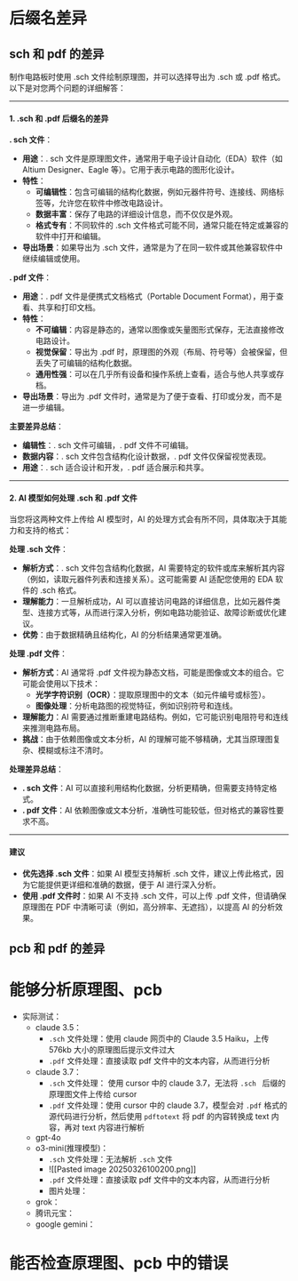 
# 后缀名差异
## sch 和 pdf 的差异

制作电路板时使用 .sch 文件绘制原理图，并可以选择导出为 .sch 或 .pdf 格式。以下是对您两个问题的详细解答：

---

#### 1. .sch 和 .pdf 后缀名的差异

**. sch 文件**：
- **用途**：. sch 文件是原理图文件，通常用于电子设计自动化（EDA）软件（如 Altium Designer、Eagle 等）。它用于表示电路的图形化设计。
- **特性**：
  - **可编辑性**：包含可编辑的结构化数据，例如元器件符号、连接线、网络标签等，允许您在软件中修改电路设计。
  - **数据丰富**：保存了电路的详细设计信息，而不仅仅是外观。
  - **格式专有**：不同软件的 .sch 文件格式可能不同，通常只能在特定或兼容的软件中打开和编辑。
- **导出场景**：如果导出为 .sch 文件，通常是为了在同一软件或其他兼容软件中继续编辑或使用。

**. pdf 文件**：
- **用途**：. pdf 文件是便携式文档格式（Portable Document Format），用于查看、共享和打印文档。
- **特性**：
  - **不可编辑**：内容是静态的，通常以图像或矢量图形式保存，无法直接修改电路设计。
  - **视觉保留**：导出为 .pdf 时，原理图的外观（布局、符号等）会被保留，但丢失了可编辑的结构化数据。
  - **通用性强**：可以在几乎所有设备和操作系统上查看，适合与他人共享或存档。
- **导出场景**：导出为 .pdf 文件时，通常是为了便于查看、打印或分发，而不是进一步编辑。

**主要差异总结**：
- **编辑性**：. sch 文件可编辑，. pdf 文件不可编辑。
- **数据内容**：. sch 文件包含结构化设计数据，. pdf 文件仅保留视觉表现。
- **用途**：. sch 适合设计和开发，. pdf 适合展示和共享。

---

#### 2. AI 模型如何处理 .sch 和 .pdf 文件

当您将这两种文件上传给 AI 模型时，AI 的处理方式会有所不同，具体取决于其能力和支持的格式：

**处理 .sch 文件**：
- **解析方式**：. sch 文件包含结构化数据，AI 需要特定的软件或库来解析其内容（例如，读取元器件列表和连接关系）。这可能需要 AI 适配您使用的 EDA 软件的 .sch 格式。
- **理解能力**：一旦解析成功，AI 可以直接访问电路的详细信息，比如元器件类型、连接方式等，从而进行深入分析，例如电路功能验证、故障诊断或优化建议。
- **优势**：由于数据精确且结构化，AI 的分析结果通常更准确。

**处理 .pdf 文件**：
- **解析方式**：AI 通常将 .pdf 文件视为静态文档，可能是图像或文本的组合。它可能会使用以下技术：
  - **光学字符识别（OCR）**：提取原理图中的文本（如元件编号或标签）。
  - **图像处理**：分析电路图的视觉特征，例如识别符号和连线。
- **理解能力**：AI 需要通过推断重建电路结构。例如，它可能识别电阻符号和连线来推测电路布局。
- **挑战**：由于依赖图像或文本分析，AI 的理解可能不够精确，尤其当原理图复杂、模糊或标注不清时。

**处理差异总结**：
- **. sch 文件**：AI 可以直接利用结构化数据，分析更精确，但需要支持特定格式。
- **. pdf 文件**：AI 依赖图像或文本分析，准确性可能较低，但对格式的兼容性要求不高。

---

#### 建议
- **优先选择 .sch 文件**：如果 AI 模型支持解析 .sch 文件，建议上传此格式，因为它能提供更详细和准确的数据，便于 AI 进行深入分析。
- **使用 .pdf 文件时**：如果 AI 不支持 .sch 文件，可以上传 .pdf 文件，但请确保原理图在 PDF 中清晰可读（例如，高分辨率、无遮挡），以提高 AI 的分析效果。



## pcb 和 pdf 的差异


# 能够分析原理图、pcb
- 实际测试：
	- claude 3.5：
		- `.sch` 文件处理：使用 claude 网页中的 Claude 3.5 Haiku，上传 576kb 大小的原理图后提示文件过大
		- `.pdf` 文件处理：直接读取 pdf 文件中的文本内容，从而进行分析
	- claude 3.7：
		- `.sch` 文件处理： 使用 cursor 中的 claude 3.7，无法将 `.sch ` 后缀的原理图文件上传给 cursor
		- `.pdf` 文件处理：使用 cursor 中的 claude 3.7，模型会对 `.pdf` 格式的源代码进行分析，然后使用 `pdftotext` 将 pdf 的内容转换成 text 内容，再对 text 内容进行解析
	- gpt-4o
	- o3-mini(推理模型)：
		- `.sch` 文件处理：无法解析 `.sch` 文件
		- ![[Pasted image 20250326100200.png]]
		- `.pdf` 文件处理：直接读取 pdf 文件中的文本内容，从而进行分析
		- 图片处理：
	- grok：
	- 腾讯元宝：
	- google gemini：


# 能否检查原理图、pcb 中的错误

